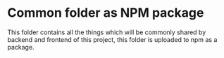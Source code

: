 # Common folder as NPM package
This folder contains all the things which will be commonly shared by backend and frontend of this project, this folder is uploaded to npm as a package.